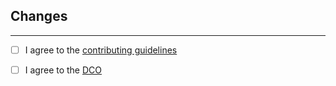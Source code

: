 ## Changes

<!-- What did you change? -->

---

<!-- Put an X into the below boxes -->

- [ ] I agree to the [contributing guidelines](CONTRIBUTING.md)
- [ ] I agree to the [DCO](CONTRIBUTING.md#dco)

